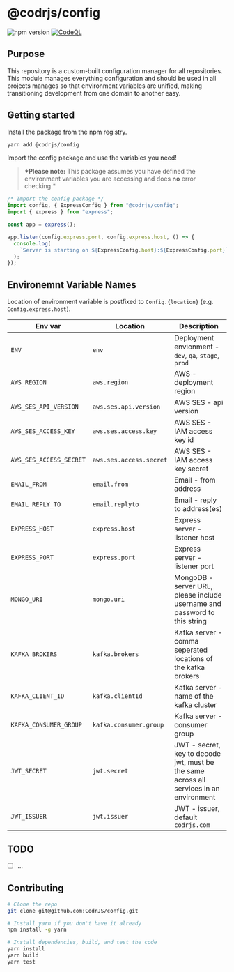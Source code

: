 # @codrjs/config

![npm version](https://img.shields.io/npm/v/@codrjs/config)
[![CodeQL](https://github.com/CodrJS/config/actions/workflows/codeql.yml/badge.svg?branch=main)](https://github.com/CodrJS/config/actions/workflows/codeql.yml)

## Purpose

This repository is a custom-built configuration manager for all repositories. This module manages everything configuration and should be used in all projects manages so that environment variables are unified, making transitioning development from one domain to another easy.

## Getting started

Install the package from the npm registry.

```bash
yarn add @codrjs/config
```

Import the config package and use the variables you need!

> **\*Please note:** This package assumes you have defined the environment variables you are accessing and does **no** error checking.\*

```ts
/* Import the config package */
import config, { ExpressConfig } from "@codrjs/config";
import { express } from "express";

const app = express();

app.listen(config.express.port, config.express.host, () => {
  console.log(
    `Server is starting on ${ExpressConfig.host}:${ExpressConfig.port}`,
  );
});
```

## Environemnt Variable Names

Location of environment variable is postfixed to `Config.{location}` (e.g. `Config.express.host`).

| Env var                 | Location                | Description                                                                             |
| ----------------------- | ----------------------- | --------------------------------------------------------------------------------------- |
| `ENV`                   | `env`                   | Deployment envionment - `dev`, `qa`, `stage`, `prod`                                    |
| `AWS_REGION`            | `aws.region`            | AWS - deployment region                                                                 |
| `AWS_SES_API_VERSION`   | `aws.ses.api.version`   | AWS SES - api version                                                                   |
| `AWS_SES_ACCESS_KEY`    | `aws.ses.access.key`    | AWS SES - IAM access key id                                                             |
| `AWS_SES_ACCESS_SECRET` | `aws.ses.access.secret` | AWS SES - IAM access key secret                                                         |
| `EMAIL_FROM`            | `email.from`            | Email - from address                                                                    |
| `EMAIL_REPLY_TO`        | `email.replyto`         | Email - reply to address(es)                                                            |
| `EXPRESS_HOST`          | `express.host`          | Express server - listener host                                                          |
| `EXPRESS_PORT`          | `express.port`          | Express server - listener port                                                          |
| `MONGO_URI`             | `mongo.uri`             | MongoDB - server URL, please include username and password to this string               |
| `KAFKA_BROKERS`         | `kafka.brokers`         | Kafka server - comma seperated locations of the kafka brokers                           |
| `KAFKA_CLIENT_ID`       | `kafka.clientId`        | Kafka server - name of the kafka cluster                                                |
| `KAFKA_CONSUMER_GROUP`  | `kafka.consumer.group`  | Kafka server - consumer group                                                           |
| `JWT_SECRET`            | `jwt.secret`            | JWT - secret, key to decode jwt, must be the same across all services in an environment |
| `JWT_ISSUER`            | `jwt.issuer`            | JWT - issuer, default `codrjs.com`                                                      |

## TODO

- [ ] ...

## Contributing

```bash
# Clone the repo
git clone git@github.com:CodrJS/config.git

# Install yarn if you don't have it already
npm install -g yarn

# Install dependencies, build, and test the code
yarn install
yarn build
yarn test
```
